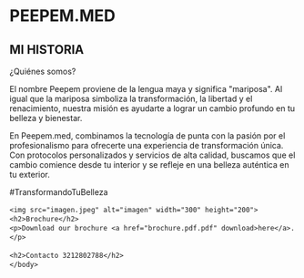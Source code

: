 <!DOCTYPE html>
<html lang="es">
<head>
    <meta charset="UTF-8">
    <meta name="description" content="PEEPEM.MED - Transformando tu belleza desde adentro hacia afuera."> 
    <title>PEEPEM.MED</title>
    </head>
<body>
    <h1>PEEPEM.MED</h1>
    <h2>MI HISTORIA</h1>
    <p>¿Quiénes somos?

El nombre Peepem proviene de la lengua maya y significa "mariposa". Al igual que la mariposa simboliza la transformación, la libertad y el renacimiento, nuestra misión es ayudarte a lograr un cambio profundo en tu belleza y bienestar.

En Peepem.med, combinamos la tecnología de punta con la pasión por el profesionalismo para ofrecerte una experiencia de transformación única. Con protocolos personalizados y servicios de alta calidad, buscamos que el cambio comience desde tu interior y se refleje en una belleza auténtica en tu exterior.

#TransformandoTuBelleza</p>
    
    <img src="imagen.jpeg" alt="imagen" width="300" height="200">
    <h2>Brochure</h2>
    <p>Download our brochure <a href="brochure.pdf.pdf" download>here</a>.</p>

    <h2>Contacto 3212802788</h2>
    </body>
</html>
